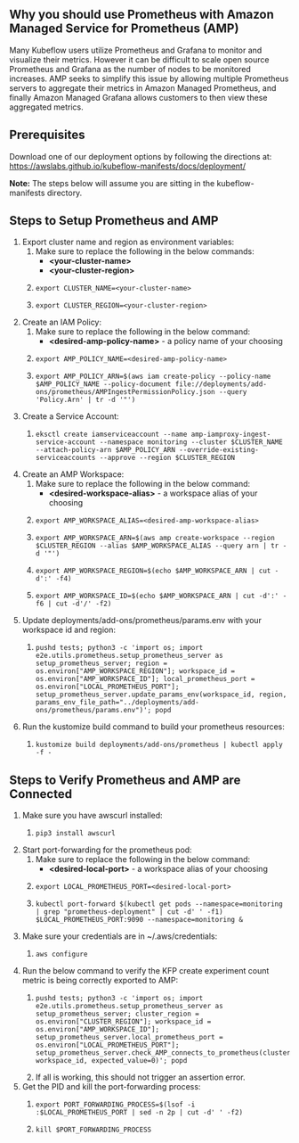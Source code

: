 ## Why you should use Prometheus with Amazon Managed Service for Prometheus (AMP)
Many Kubeflow users utilize Prometheus and Grafana to monitor and visualize their metrics. However it can be difficult to scale open source Prometheus and Grafana as the number of nodes to be monitored increases. AMP seeks to simplify this issue by allowing multiple Prometheus servers to aggregate their metrics in Amazon Managed Prometheus, and finally Amazon Managed Grafana allows customers to then view these aggregated metrics.

## Prerequisites
Download one of our deployment options by following the directions at: https://awslabs.github.io/kubeflow-manifests/docs/deployment/

**Note:** The steps below will assume you are sitting in the kubeflow-manifests directory.

## Steps to Setup Prometheus and AMP
1. Export cluster name and region as environment variables:
    1. Make sure to replace the following in the below commands:
        * **\<your-cluster-name\>**
        * **\<your-cluster-region\>**
    2. ```
       export CLUSTER_NAME=<your-cluster-name>
       ```
    3. ```
       export CLUSTER_REGION=<your-cluster-region>
       ```
2. Create an IAM Policy:
    1. Make sure to replace the following in the below command:
        * **\<desired-amp-policy-name\>** - a policy name of your choosing
    2. ```
       export AMP_POLICY_NAME=<desired-amp-policy-name>
       ```
    3. ```
       export AMP_POLICY_ARN=$(aws iam create-policy --policy-name $AMP_POLICY_NAME --policy-document file://deployments/add-ons/prometheus/AMPIngestPermissionPolicy.json --query 'Policy.Arn' | tr -d '"')
       ```
3. Create a Service Account:
    1. ```
       eksctl create iamserviceaccount --name amp-iamproxy-ingest-service-account --namespace monitoring --cluster $CLUSTER_NAME --attach-policy-arn $AMP_POLICY_ARN --override-existing-serviceaccounts --approve --region $CLUSTER_REGION
       ```
4. Create an AMP Workspace:
    1. Make sure to replace the following in the below command:
        * **\<desired-workspace-alias\>** - a workspace alias of your choosing
    2. ```
       export AMP_WORKSPACE_ALIAS=<desired-amp-workspace-alias>
       ```
    3. ```
       export AMP_WORKSPACE_ARN=$(aws amp create-workspace --region $CLUSTER_REGION --alias $AMP_WORKSPACE_ALIAS --query arn | tr -d '"')
       ```
    4. ```
       export AMP_WORKSPACE_REGION=$(echo $AMP_WORKSPACE_ARN | cut -d':' -f4)
       ```
    5. ```
       export AMP_WORKSPACE_ID=$(echo $AMP_WORKSPACE_ARN | cut -d':' -f6 | cut -d'/' -f2)
       ```
5. Update deployments/add-ons/prometheus/params.env with your workspace id and region:
    1. ```
       pushd tests; python3 -c 'import os; import e2e.utils.prometheus.setup_prometheus_server as setup_prometheus_server; region = os.environ["AMP_WORKSPACE_REGION"]; workspace_id = os.environ["AMP_WORKSPACE_ID"]; local_prometheus_port = os.environ["LOCAL_PROMETHEUS_PORT"]; setup_prometheus_server.update_params_env(workspace_id, region, params_env_file_path="../deployments/add-ons/prometheus/params.env")'; popd
       ```
6. Run the kustomize build command to build your prometheus resources:
    1. ```
       kustomize build deployments/add-ons/prometheus | kubectl apply -f -
       ```

## Steps to Verify Prometheus and AMP are Connected
1. Make sure you have awscurl installed:
    1. ```
       pip3 install awscurl
       ```
2. Start port-forwarding for the prometheus pod:
    1. Make sure to replace the following in the below command:
        * **\<desired-local-port\>** - a workspace alias of your choosing
    2. ```
       export LOCAL_PROMETHEUS_PORT=<desired-local-port>
       ```
    3. ```
       kubectl port-forward $(kubectl get pods --namespace=monitoring | grep "prometheus-deployment" | cut -d' ' -f1) $LOCAL_PROMETHEUS_PORT:9090 --namespace=monitoring &
       ```
3. Make sure your credentials are in ~/.aws/credentials:
    1. ```
       aws configure
       ```
4. Run the below command to verify the KFP create experiment count metric is being correctly exported to AMP:
    1. ```
       pushd tests; python3 -c 'import os; import e2e.utils.prometheus.setup_prometheus_server as setup_prometheus_server; cluster_region = os.environ["CLUSTER_REGION"]; workspace_id = os.environ["AMP_WORKSPACE_ID"]; setup_prometheus_server.local_prometheus_port = os.environ["LOCAL_PROMETHEUS_PORT"]; setup_prometheus_server.check_AMP_connects_to_prometheus(cluster_region, workspace_id, expected_value=0)'; popd
       ```
    2. If all is working, this should not trigger an assertion error.
5. Get the PID and kill the port-forwarding process:
    1. ```
       export PORT_FORWARDING_PROCESS=$(lsof -i :$LOCAL_PROMETHEUS_PORT | sed -n 2p | cut -d' ' -f2)
       ```
    2. ```
       kill $PORT_FORWARDING_PROCESS
       ```
